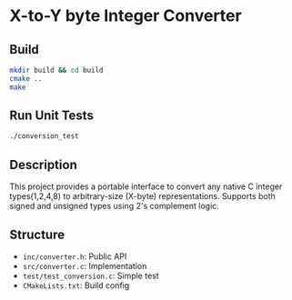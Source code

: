 # X-to-Y byte Integer Converter 

## Build

```sh
mkdir build && cd build
cmake ..
make
```

## Run Unit Tests

```bash
./conversion_test
```

## Description

This project provides a portable interface to convert any native C integer types(1,2,4,8) to arbitrary-size (X-byte) representations. Supports both signed and unsigned types using 2's complement logic.

## Structure

- `inc/converter.h`: Public API
- `src/converter.c`: Implementation
- `test/test_conversion.c`: Simple test
- `CMakeLists.txt`: Build config
